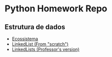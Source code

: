 # Python Homework Repo

## Estrutura de dados

* [Ecossistema](ecosystem/)
* [LinkedList (From "scratch")](linked-lists/)
* [LinkedLists (Professor's version)](professor-linked-list/)